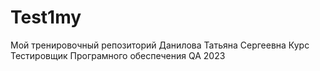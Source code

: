# Test1my

Мой тренировочный репозиторий
Данилова Татьяна Сергеевна
Курс Тестировщик Програмного обеспечения QA
2023

